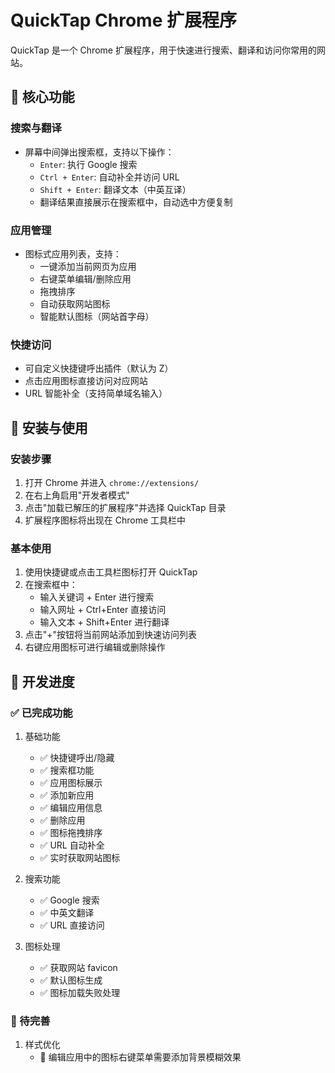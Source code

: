 # QuickTap Chrome 扩展程序

QuickTap 是一个 Chrome 扩展程序，用于快速进行搜索、翻译和访问你常用的网站。

## 🎯 核心功能

### 搜索与翻译
- 屏幕中间弹出搜索框，支持以下操作：
  - `Enter`: 执行 Google 搜索
  - `Ctrl + Enter`: 自动补全并访问 URL
  - `Shift + Enter`: 翻译文本（中英互译）
  - 翻译结果直接展示在搜索框中，自动选中方便复制

### 应用管理
- 图标式应用列表，支持：
  - 一键添加当前网页为应用
  - 右键菜单编辑/删除应用
  - 拖拽排序
  - 自动获取网站图标
  - 智能默认图标（网站首字母）

### 快捷访问
- 可自定义快捷键呼出插件（默认为 Z）
- 点击应用图标直接访问对应网站
- URL 智能补全（支持简单域名输入）

## 🔧 安装与使用

### 安装步骤
1. 打开 Chrome 并进入 `chrome://extensions/`
2. 在右上角启用"开发者模式"
3. 点击"加载已解压的扩展程序"并选择 QuickTap 目录
4. 扩展程序图标将出现在 Chrome 工具栏中

### 基本使用
1. 使用快捷键或点击工具栏图标打开 QuickTap
2. 在搜索框中：
   - 输入关键词 + Enter 进行搜索
   - 输入网址 + Ctrl+Enter 直接访问
   - 输入文本 + Shift+Enter 进行翻译
3. 点击"+"按钮将当前网站添加到快速访问列表
4. 右键应用图标可进行编辑或删除操作

## 📝 开发进度

### ✅ 已完成功能
1. 基础功能
   - ✅ 快捷键呼出/隐藏
   - ✅ 搜索框功能
   - ✅ 应用图标展示
   - ✅ 添加新应用
   - ✅ 编辑应用信息
   - ✅ 删除应用
   - ✅ 图标拖拽排序
   - ✅ URL 自动补全
   - ✅ 实时获取网站图标

2. 搜索功能
   - ✅ Google 搜索
   - ✅ 中英文翻译
   - ✅ URL 直接访问

3. 图标处理
   - ✅ 获取网站 favicon
   - ✅ 默认图标生成
   - ✅ 图标加载失败处理

### 🚧 待完善
1. 样式优化
   - 🚧 编辑应用中的图标右键菜单需要添加背景模糊效果

